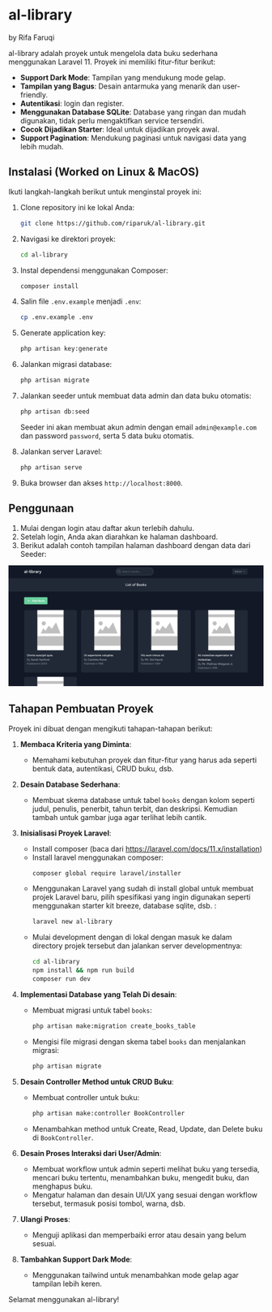 # al-library
by Rifa Faruqi

al-library adalah proyek untuk mengelola data buku sederhana menggunakan Laravel 11. Proyek ini memiliki fitur-fitur berikut:

- **Support Dark Mode**: Tampilan yang mendukung mode gelap.
- **Tampilan yang Bagus**: Desain antarmuka yang menarik dan user-friendly.
- **Autentikasi**: login dan register.
- **Menggunakan Database SQLite**: Database yang ringan dan mudah digunakan, tidak perlu mengaktifkan service tersendiri.
- **Cocok Dijadikan Starter**: Ideal untuk dijadikan proyek awal.
- **Support Pagination**: Mendukung paginasi untuk navigasi data yang lebih mudah.

## Instalasi (Worked on Linux & MacOS)

Ikuti langkah-langkah berikut untuk menginstal proyek ini:

1. Clone repository ini ke lokal Anda:
    ```bash
    git clone https://github.com/riparuk/al-library.git
    ```
2. Navigasi ke direktori proyek:
    ```bash
    cd al-library
    ```
3. Instal dependensi menggunakan Composer:
    ```bash
    composer install
    ```
4. Salin file `.env.example` menjadi `.env`:
    ```bash
    cp .env.example .env
    ```
5. Generate application key:
    ```bash
    php artisan key:generate
    ```
6. Jalankan migrasi database:
    ```bash
    php artisan migrate
    ```
7. Jalankan seeder untuk membuat data admin dan data buku otomatis:
    ```bash
    php artisan db:seed
    ```
    Seeder ini akan membuat akun admin dengan email `admin@example.com` dan password `password`, serta 5 data buku otomatis.

8. Jalankan server Laravel:
    ```bash
    php artisan serve
    ```
9. Buka browser dan akses `http://localhost:8000`.

## Penggunaan

1. Mulai dengan login atau daftar akun terlebih dahulu.
2. Setelah login, Anda akan diarahkan ke halaman dashboard.
3. Berikut adalah contoh tampilan halaman dashboard dengan data dari Seeder:

![Dashboard Screenshot](images/dashboard.png)

## Tahapan Pembuatan Proyek

Proyek ini dibuat dengan mengikuti tahapan-tahapan berikut:

1. **Membaca Kriteria yang Diminta**:
    - Memahami kebutuhan proyek dan fitur-fitur yang harus ada seperti bentuk data, autentikasi, CRUD buku, dsb.

2. **Desain Database Sederhana**:
    - Membuat skema database untuk tabel `books` dengan kolom seperti judul, penulis, penerbit, tahun terbit, dan deskripsi. Kemudian tambah untuk gambar juga agar terlihat lebih cantik.

3. **Inisialisasi Proyek Laravel**:
    - Install composer (baca dari https://laravel.com/docs/11.x/installation)
    - Install laravel menggunakan composer:
        ```bash
        composer global require laravel/installer
        ```
    - Menggunakan Laravel yang sudah di install global untuk membuat projek Laravel baru, pilih spesifikasi yang ingin digunakan seperti menggunakan starter kit breeze, database sqlite, dsb. :
        ```bash
        laravel new al-library
        ```
    - Mulai development dengan di lokal dengan masuk ke dalam directory projek tersebut dan jalankan server developmentnya:
        ```bash
        cd al-library
        npm install && npm run build
        composer run dev
        ```

4. **Implementasi Database yang Telah Di desain**:
    - Membuat migrasi untuk tabel `books`:
        ```bash
        php artisan make:migration create_books_table
        ```
    - Mengisi file migrasi dengan skema tabel `books` dan menjalankan migrasi:
        ```bash
        php artisan migrate
        ```

6. **Desain Controller Method untuk CRUD Buku**:
    - Membuat controller untuk buku:
        ```bash
        php artisan make:controller BookController
        ```
    - Menambahkan method untuk Create, Read, Update, dan Delete buku di `BookController`.

7. **Desain Proses Interaksi dari User/Admin**:
    - Membuat workflow untuk admin seperti melihat buku yang tersedia, mencari buku tertentu, menambahkan buku, mengedit buku, dan menghapus buku.
    - Mengatur halaman dan desain UI/UX yang sesuai dengan workflow tersebut, termasuk posisi tombol, warna, dsb.

8. **Ulangi Proses**:
    - Menguji aplikasi dan memperbaiki error atau desain yang belum sesuai.

9. **Tambahkan Support Dark Mode**:
    - Menggunakan tailwind untuk menambahkan mode gelap agar tampilan lebih keren.

Selamat menggunakan al-library!
